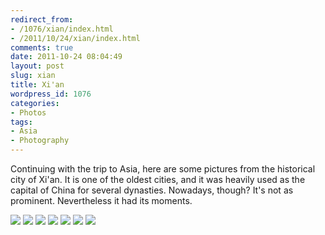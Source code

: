 ```yaml
---
redirect_from:
- /1076/xian/index.html
- /2011/10/24/xian/index.html
comments: true
date: 2011-10-24 08:04:49
layout: post
slug: xian
title: Xi'an
wordpress_id: 1076
categories:
- Photos
tags:
- Asia
- Photography
---
```

Continuing with the trip to Asia, here are some pictures from the historical city of Xi'an.  It is one of the oldest cities, and it was heavily used as the capital of China for several dynasties.  Nowadays, though?  It's not as prominent.  Nevertheless it had its moments.

<div class="galleria">
<a href="http://img.gtww.net/2011/07_Xian/ceb9/1_31298d5.jpg"><img data-title="" data-description="" src="http://img.gtww.net/2011/07_Xian/ceb9/Thumbs/1_0799.jpg"/></a>
<a href="http://img.gtww.net/2011/07_Xian/ceb9/2_0de03b8.jpg"><img data-title="" data-description="" src="http://img.gtww.net/2011/07_Xian/ceb9/Thumbs/2_0f7d.jpg"/></a>
<a href="http://img.gtww.net/2011/07_Xian/ceb9/3_70b2c2c.jpg"><img data-title="" data-description="" src="http://img.gtww.net/2011/07_Xian/ceb9/Thumbs/3_96ec.jpg"/></a>
<a href="http://img.gtww.net/2011/07_Xian/ceb9/4_13c0bd6.jpg"><img data-title="" data-description="" src="http://img.gtww.net/2011/07_Xian/ceb9/Thumbs/4_0983.jpg"/></a>
<a href="http://img.gtww.net/2011/07_Xian/ceb9/5_f4113eb.jpg"><img data-title="" data-description="" src="http://img.gtww.net/2011/07_Xian/ceb9/Thumbs/5_73b1.jpg"/></a>
<a href="http://img.gtww.net/2011/07_Xian/ceb9/6_466889b.jpg"><img data-title="" data-description="" src="http://img.gtww.net/2011/07_Xian/ceb9/Thumbs/6_3b33.jpg"/></a>
<a href="http://img.gtww.net/2011/07_Xian/ceb9/7_1c40515.jpg"><img data-title="" data-description="" src="http://img.gtww.net/2011/07_Xian/ceb9/Thumbs/7_d276.jpg"/></a>
</div>
